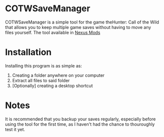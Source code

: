 # COTWSaveManager

COTWSaveManager is a simple tool for the game theHunter: Call of the Wild that allows you to keep multiple game saves without having to move any files yourself.
The tool available in [Nexus Mods](https://www.nexusmods.com/thehuntercallofthewild/mods/268)

# Installation

Installing this program is as simple as:
1) Creating a folder anywhere on your computer
2) Extract all files to said folder
3) \[Optionally] creating a desktop shortcut

# Notes

It is recommended that you backup your saves regularly, especially before using the tool for the first time, as I haven't had the chance to thouroughly test it yet.
